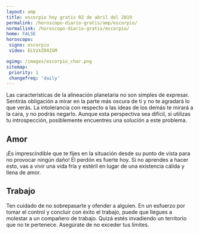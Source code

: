 ```yaml
---
layout: amp
title: escorpio hoy gratis 02 de abril del 2019 
permalink: /horoscopo-diario-gratis/amp/escorpio/
normallink: /horoscopo-diario-gratis/escorpio/
home: FALSE
horoscopo:
 signo: escorpio
 video: ELVzkZ04ZGM

ogimg: /images/escorpio_char.png
sitemap:
 priority: 1
 changefreq: 'daily'
---
```



Las características de la alineación planetaria no son simples de expresar. Sentirás obligación a mirar en la parte más oscura de ti y no te agradará lo que verás. La intolerancia con respecto a las ideas de los demás te mirará a la cara, y no podrás negarlo. Aunque esta perspectiva sea difícil, si utilizas tu introspección, posiblemente encuentres una solución a este problema.

## Amor

¡Es imprescindible que te fijes en la situación desde su punto de vista para no provocar ningún daño! El perdón es fuerte hoy. Si no aprendes a hacer esto, vas a vivir una vida fría y estéril en lugar de una existencia cálida y llena de amor.

## Trabajo

Ten cuidado de no sobrepasarte y ofender a alguien. En un esfuerzo por tomar el control y concluir con éxito el trabajo, puede que llegues a molestar a un compañero de trabajo. Quizá estés invadiendo un territorio que no te pertenece. Asegúrate de no exceder tus límites.
